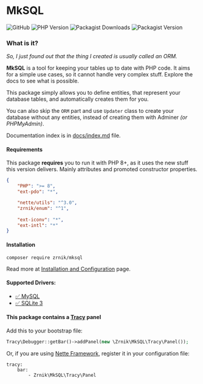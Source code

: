 # MkSQL

![GitHub](https://img.shields.io/github/license/zrnik/mksql)
![PHP Version](https://img.shields.io/packagist/php-v/zrnik/mksql)
![Packagist Downloads](https://img.shields.io/packagist/dm/zrnik/mksql)
![Packagist Version](https://img.shields.io/packagist/v/zrnik/mksql)

### What is it?

*So, I just found out that the thing I created is usually called an ORM.*

**MkSQL** is a tool for keeping your tables up to date with PHP code. It aims for a simple use cases, so it cannot
handle very complex stuff. Explore the docs to see what is possible.

This package simply allows you to define entities, that represent your database tables, and automatically creates them
for you.

You can also skip the `ORM` part and use `Updater` class to create your database without any entities, instead of
creating them with Adminer *(or PHPMyAdmin)*.

Documentation index is in [docs/index.md](docs/index.md) file.

#### Requirements

This package **requires** you to run it with PHP 8+, as it uses the new stuff this version delivers. Mainly attributes
and promoted constructor properties.

```json 
{
    "PHP": ">= 8",
    "ext-pdo": "*",

    "nette/utils": "^3.0",
    "zrnik/enum": "^1",
    
    "ext-iconv": "*",
    "ext-intl": "*"
}
```

#### Installation

`composer require zrnik/mksql`

Read more at [Installation and Configuration](docs/install-and-config.md) page.

#### Supported Drivers:

- [✅ MySQL](https://www.mysql.com)
- [✅ SQLite 3](https://www.sqlite.org/index.html)

#### This package contains a [Tracy](https://tracy.nette.org/en/) panel

Add this to your bootstrap file:

```php
Tracy\Debugger::getBar()->addPanel(new \Zrnik\MkSQL\Tracy\Panel());
```

Or, if you are using [Nette Framework](https://nette.org/en/), register it in your configuration file:

```neon
tracy: 
    bar: 
        - Zrnik\MkSQL\Tracy\Panel
```
